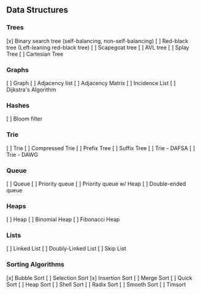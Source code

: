 
## Data Structures

### Trees

[x] Binary search tree (self-balancing, non-self-balancing)
[ ] Red-black tree (Left-leaning red-black tree)
[ ] Scapegoat tree
[ ] AVL tree
[ ] Splay Tree
[ ] Cartesian Tree

### Graphs

[ ] Graph
[ ] Adjacency list
[ ] Adjacency Matrix
[ ] Incidence List
[ ] Dijkstra's Algorithm

### Hashes

[ ] Bloom filter

### Trie

[ ] Trie
[ ] Compressed Trie
[ ] Prefix Tree
[ ] Suffix Tree
[ ] Trie - DAFSA
[ ] Trie - DAWG

### Queue

[ ] Queue
[ ] Priority queue
[ ] Priority queue w/ Heap
[ ] Double-ended queue

### Heaps

[ ] Heap
[ ] Binomial Heap
[ ] Fibonacci Heap

### Lists

[ ] Linked List
[ ] Doubly-Linked List
[ ] Skip List

### Sorting Algorithms

[x] Bubble Sort
[ ] Selection Sort
[x] Insertion Sort
[ ] Merge Sort
[ ] Quick Sort
[ ] Heap Sort
[ ] Shell Sort
[ ] Radix Sort
[ ] Smooth Sort
[ ] Timsort






